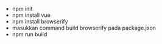 - npm init
- npm install vue
- npm install browserify
- masukkan command build browserify pada package.json
- npm run build
